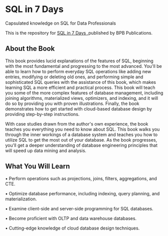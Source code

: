 # SQL in 7 Days

Capsulated knowledge on SQL for Data Professionals

This is the repository for [SQL in 7 Days
](https://bpbonline.com/products/sql-in-7-days),published by BPB Publications. 

## About the Book
This book provides lucid explanations of the features of SQL, beginning with the most fundamental and progressing to the most advanced. You'll be able to learn how to perform everyday SQL operations like adding new entries, modifying or deleting old ones, and performing simple and sophisticated SQL queries with the assistance of this book, which makes learning SQL a more efficient and practical process. This book will teach you some of the more complex features of database management, including joining algorithms, materialized views, optimizers, and indexing, and it will do so by providing you with proven illustrations. Finally, the book demonstrates how to get started with cloud-based database design by providing step-by-step instructions.

With case studies drawn from the author's own experience, the book teaches you everything you need to know about SQL. This book walks you through the inner workings of a database system and teaches you how to utilize SQL to get the most out of your database. As the book progresses, you'll get a deeper understanding of database engineering principles that will speed up data mining and analysis.
 
## What You Will Learn
•  Perform operations such as projections, joins, filters, aggregations, and CTE.

•  Optimize database performance, including indexing, query planning, and materialization.

•  Examine client-side and server-side programming for SQL databases.

•  Become proficient with OLTP and data warehouse databases.

•  Cutting-edge knowledge of cloud database design techniques.
